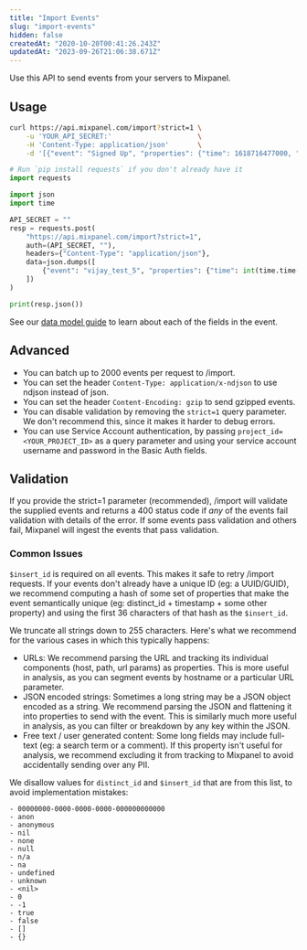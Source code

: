 ```yaml
---
title: "Import Events"
slug: "import-events"
hidden: false
createdAt: "2020-10-20T00:41:26.243Z"
updatedAt: "2023-09-26T21:06:38.671Z"
---
```


Use this API to send events from your servers to Mixpanel.

## Usage
```sh
curl https://api.mixpanel.com/import?strict=1 \
    -u 'YOUR_API_SECRET:'                     \
    -H 'Content-Type: application/json'       \
    -d '[{"event": "Signed Up", "properties": {"time": 1618716477000, "distinct_id": "91304156-cafc-4673-a237-623d1129c801", "$insert_id": "29fc2962-6d9c-455d-95ad-95b84f09b9e4", "Referred By": "Friend"}]'
```
```python
# Run `pip install requests` if you don't already have it
import requests

import json
import time

API_SECRET = ""
resp = requests.post(
    "https://api.mixpanel.com/import?strict=1",
    auth=(API_SECRET, ""),
    headers={"Content-Type": "application/json"},
    data=json.dumps([
        {"event": "vijay_test_5", "properties": {"time": int(time.time()), "distinct_id": "91304156-cafc-4673-a237-623d1129c801", "$insert_id": "29fc2962-6d9c-455d-95ad-95b84f09b9e4", "ip": "136.24.0.114", "Referred by": "Friend"}}
    ])
)

print(resp.json())
```

See our [data model guide](https://docs.mixpanel.com/docs/how-it-works/concepts) to learn about each of the fields in the event.

## Advanced
* You can batch up to 2000 events per request to /import.
* You can set the header `Content-Type: application/x-ndjson` to use ndjson instead of json.
* You can set the header `Content-Encoding: gzip` to send gzipped events.
* You can disable validation by removing the `strict=1` query parameter. We don't recommend this, since it makes it harder to debug errors.
* You can use Service Account authentication, by passing `project_id=<YOUR_PROJECT_ID>` as a query parameter and using your service account username and password in the Basic Auth fields.

## Validation
If you provide the strict=1 parameter (recommended), /import will validate the supplied events and returns a 400 status code if _any_ of the events fail validation with details of the error. If some events pass validation and others fail, Mixpanel will ingest the events that pass validation.

### Common Issues

`$insert_id` is required on all events. This makes it safe to retry /import requests. If your events don't already have a unique ID (eg: a UUID/GUID), we recommend computing a hash of some set of properties that make the event semantically unique (eg: distinct_id + timestamp + some other property) and using the first 36 characters of that hash as the `$insert_id`.

We truncate all strings down to 255 characters. Here's what we recommend for the various cases in which this typically happens:
- URLs: We recommend parsing the URL and tracking its individual components (host, path, url params) as properties. This is more useful in analysis, as you can segment events by hostname or a particular URL parameter.
- JSON encoded strings: Sometimes a long string may be a JSON object encoded as a string. We recommend parsing the JSON and flattening it into properties to send with the event. This is similarly much more useful in analysis, as you can filter or breakdown by any key within the JSON.
- Free text / user generated content: Some long fields may include full-text (eg: a search term or a comment). If this property isn't useful for analysis, we recommend excluding it from tracking to Mixpanel to avoid accidentally sending over any PII.

We disallow values for `distinct_id` and `$insert_id` that are from this list, to avoid implementation mistakes:
```text
- 00000000-0000-0000-0000-000000000000
- anon
- anonymous
- nil
- none
- null
- n/a
- na
- undefined
- unknown
- <nil>
- 0
- -1
- true
- false
- []
- {}
```
